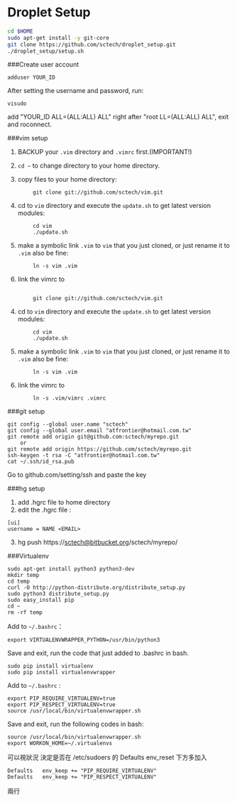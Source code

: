 Droplet Setup
==========

```sh
cd $HOME
sudo apt-get install -y git-core
git clone https://github.com/sctech/droplet_setup.git
./droplet_setup/setup.sh
```
###Create user account
```
adduser YOUR_ID
```
After setting the username and password, run:
```
visudo
```
add "YOUR_ID     ALL=(ALL:ALL) ALL" right after "root     LL=(ALL:ALL) ALL", exit and roconnect.


###vim setup

1. BACKUP your `.vim` directory and `.vimrc` first.(IMPORTANT!)

2. `cd ~` to change directory to your home directory.

3. copy files to your home directory:
```
        git clone git://github.com/sctech/vim.git
```
4. cd to `vim` directory and execute the `update.sh` to get latest version modules:
```
        cd vim
        ./update.sh
```
5. make a symbolic link `.vim` to `vim` that you just cloned, or just rename it to `.vim` also be fine:
```
        ln -s vim .vim
```
6. link the vimrc to
```

        git clone git://github.com/sctech/vim.git
```
4. cd to `vim` directory and execute the `update.sh` to get latest version modules:
```
        cd vim
        ./update.sh
```
5. make a symbolic link `.vim` to `vim` that you just cloned, or just rename it to `.vim` also be fine:
```
        ln -s vim .vim
```
6. link the vimrc to
```
        ln -s .vim/vimrc .vimrc
```

###git setup
```
git config --global user.name "sctech"
git config --global user.email "atfrontier@hotmail.com.tw"
git remote add origin git@github.com:sctech/myrepo.git
    or
git remote add origin https://github.com/sctech/myrepo.git
ssh-keygen -t rsa -C "atfrontier@hotmail.com.tw"
cat ~/.ssh/id_rsa.pub
```
Go to github.com/setting/ssh and paste the key

###hg setup
1. add .hgrc file to home directory
2. edit the .hgrc file :
```
[ui]
username = NAME <EMAIL>
```
3. hg push https://sctech@bitbucket.org/sctech/myrepo/

###Virtualenv
```
sudo apt-get install python3 python3-dev
mkdir temp
cd temp
curl -O http://python-distribute.org/distribute_setup.py
sudo python3 distribute_setup.py
sudo easy_install pip
cd ~
rm -rf temp
```

Add to `~/.bashrc`：
```
export VIRTUALENVWRAPPER_PYTHON=/usr/bin/python3
```

Save and exit, run the code that just added to .bashrc in bash.
```
sudo pip install virtualenv
sudo pip install virtualenvwrapper
```

Add to `~/.bashrc` :
```
export PIP_REQUIRE_VIRTUALENV=true
export PIP_RESPECT_VIRTUALENV=true
source /usr/local/bin/virtualenvwrapper.sh
```

Save and exit, run the following codes in bash:
```
source /usr/local/bin/virtualenvwrapper.sh
export WORKON_HOME=~/.virtualenvs
```

可以視狀況 決定是否在 /etc/sudoers 的 Defaults   env_reset 下方多加入
```
Defaults   env_keep += "PIP_REQUIRE_VIRTUALENV"
Defaults   env_keep += "PIP_RESPECT_VIRTUALENV"
```
兩行
